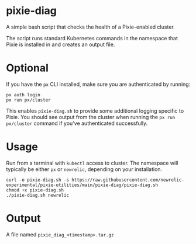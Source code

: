 # pixie-diag

A simple bash script that checks the health of a Pixie-enabled cluster.

The script runs standard Kubernetes commands in the namespace that Pixie is installed in and creates an output file.

# Optional

If you have the `px` CLI installed, make sure you are authenticated by running:

```
px auth login
px run px/cluster
```

This enables `pixie-diag.sh` to provide some additional logging specific to Pixie.  You should see output from the cluster when running the `px run px/cluster` command if you've authenticated successfully.  

# Usage

Run from a terminal with `kubectl` access to cluster. The namespace will typically be either `px` or `newrelic`, depending on your installation.
```
curl -o pixie-diag.sh -s https://raw.githubusercontent.com/newrelic-experimental/pixie-utilities/main/pixie-diag/pixie-diag.sh
chmod +x pixie-diag.sh
./pixie-diag.sh newrelic
```

# Output

A file named `pixie_diag_<timestamp>.tar.gz`
